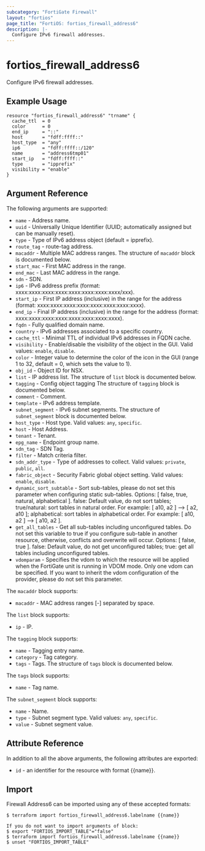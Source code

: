 ```yaml
---
subcategory: "FortiGate Firewall"
layout: "fortios"
page_title: "FortiOS: fortios_firewall_address6"
description: |-
  Configure IPv6 firewall addresses.
---
```


# fortios_firewall_address6
Configure IPv6 firewall addresses.

## Example Usage

```hcl
resource "fortios_firewall_address6" "trname" {
  cache_ttl  = 0
  color      = 0
  end_ip     = "::"
  host       = "fdff:ffff::"
  host_type  = "any"
  ip6        = "fdff:ffff::/120"
  name       = "address6tmp01"
  start_ip   = "fdff:ffff::"
  type       = "ipprefix"
  visibility = "enable"
}
```

## Argument Reference

The following arguments are supported:

* `name` - Address name.
* `uuid` - Universally Unique Identifier (UUID; automatically assigned but can be manually reset).
* `type` - Type of IPv6 address object (default = ipprefix).
* `route_tag` - route-tag address.
* `macaddr` - Multiple MAC address ranges. The structure of `macaddr` block is documented below.
* `start_mac` - First MAC address in the range.
* `end_mac` - Last MAC address in the range.
* `sdn` - SDN.
* `ip6` - IPv6 address prefix (format: xxxx:xxxx:xxxx:xxxx:xxxx:xxxx:xxxx:xxxx/xxx).
* `start_ip` - First IP address (inclusive) in the range for the address (format: xxxx:xxxx:xxxx:xxxx:xxxx:xxxx:xxxx:xxxx).
* `end_ip` - Final IP address (inclusive) in the range for the address (format: xxxx:xxxx:xxxx:xxxx:xxxx:xxxx:xxxx:xxxx).
* `fqdn` - Fully qualified domain name.
* `country` - IPv6 addresses associated to a specific country.
* `cache_ttl` - Minimal TTL of individual IPv6 addresses in FQDN cache.
* `visibility` - Enable/disable the visibility of the object in the GUI. Valid values: `enable`, `disable`.
* `color` - Integer value to determine the color of the icon in the GUI (range 1 to 32, default = 0, which sets the value to 1).
* `obj_id` - Object ID for NSX.
* `list` - IP address list. The structure of `list` block is documented below.
* `tagging` - Config object tagging The structure of `tagging` block is documented below.
* `comment` - Comment.
* `template` - IPv6 address template.
* `subnet_segment` - IPv6 subnet segments. The structure of `subnet_segment` block is documented below.
* `host_type` - Host type. Valid values: `any`, `specific`.
* `host` - Host Address.
* `tenant` - Tenant.
* `epg_name` - Endpoint group name.
* `sdn_tag` - SDN Tag.
* `filter` - Match criteria filter.
* `sdn_addr_type` - Type of addresses to collect. Valid values: `private`, `public`, `all`.
* `fabric_object` - Security Fabric global object setting. Valid values: `enable`, `disable`.
* `dynamic_sort_subtable` - Sort sub-tables, please do not set this parameter when configuring static sub-tables. Options: [ false, true, natural, alphabetical ]. false: Default value, do not sort tables; true/natural: sort tables in natural order. For example: [ a10, a2 ] --> [ a2, a10 ]; alphabetical: sort tables in alphabetical order. For example: [ a10, a2 ] --> [ a10, a2 ].
* `get_all_tables` - Get all sub-tables including unconfigured tables. Do not set this variable to true if you configure sub-table in another resource, otherwise, conflicts and overwrite will occur. Options: [ false, true ]. false: Default value, do not get unconfigured tables; true: get all tables including unconfigured tables. 
* `vdomparam` - Specifies the vdom to which the resource will be applied when the FortiGate unit is running in VDOM mode. Only one vdom can be specified. If you want to inherit the vdom configuration of the provider, please do not set this parameter.

The `macaddr` block supports:

* `macaddr` - MAC address ranges <start>[-<end>] separated by space.

The `list` block supports:

* `ip` - IP.

The `tagging` block supports:

* `name` - Tagging entry name.
* `category` - Tag category.
* `tags` - Tags. The structure of `tags` block is documented below.

The `tags` block supports:

* `name` - Tag name.

The `subnet_segment` block supports:

* `name` - Name.
* `type` - Subnet segment type. Valid values: `any`, `specific`.
* `value` - Subnet segment value.


## Attribute Reference

In addition to all the above arguments, the following attributes are exported:
* `id` - an identifier for the resource with format {{name}}.

## Import

Firewall Address6 can be imported using any of these accepted formats:
```
$ terraform import fortios_firewall_address6.labelname {{name}}

If you do not want to import arguments of block:
$ export "FORTIOS_IMPORT_TABLE"="false"
$ terraform import fortios_firewall_address6.labelname {{name}}
$ unset "FORTIOS_IMPORT_TABLE"
```
